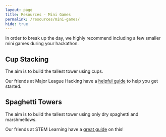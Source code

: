 ```yaml
---
layout: page
title: Resources - Mini Games
permalink: /resources/mini-games/
hide: true
---
```


In order to break up the day, we highly recommend including a few smaller mini games during your hackathon.

## Cup Stacking

The aim is to build the tallest tower using cups.

Our friends at Major League Hacking have a [helpful guide](https://guide.mlh.io/Organizer-Resources/Cup-Stacking.html) to help you get started.

## Spaghetti Towers

The aim is to build the tallest tower using only dry spaghetti and marshmellows.

Our friends at STEM Learning have a [great guide](https://www.stem.org.uk/resources/elibrary/resource/34191/spaghetti-towers) on this!

